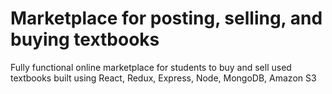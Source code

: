 # Marketplace for posting, selling, and buying textbooks

Fully functional online marketplace for students to buy and sell used textbooks built using React, Redux, Express, Node, MongoDB, Amazon S3
